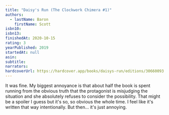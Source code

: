 ```yaml
---
title: "Daisy's Run (The Clockwork Chimera #1)"
authors:
  - lastName: Baron
    firstName: Scott
isbn10:
isbn13:
finishedAt: 2020-10-15
rating: 3
yearPublished: 2019
startedAt: null
asin:
subtitle:
narrators:
hardcoverUrl: https://hardcover.app/books/daisys-run/editions/30660093
---
```


It was fine. My biggest annoyance is that about half the book is spent running from the obvious truth that the protagonist is misjudging the situation and she absolutely refuses to consider the possibility. That might be a spoiler I guess but it's so, so obvious the whole time. I feel like it's written that way intentionally. But then… it's just annoying.
